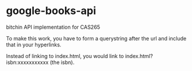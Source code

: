 # google-books-api
bitchin API implementation for CAS265

To make this work, you have to form a querystring after the url and include that in your hyperlinks.

Instead of linking to index.html, you would link to index.html?isbn:xxxxxxxxxxx (the isbn).